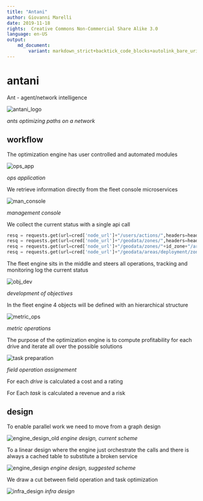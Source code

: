 ```yaml
---
title: "Antani"
author: Giovanni Marelli
date: 2019-11-18
rights:  Creative Commons Non-Commercial Share Alike 3.0
language: en-US
output: 
	md_document:
		variant: markdown_strict+backtick_code_blocks+autolink_bare_uris+markdown_github
---
```


# antani

Ant - agent/network intelligence 

![antani_logo](f_ops/antani_logo.svg "antani logo")

_ants optimizing paths on a network_

## workflow

The optimization engine has user controlled and automated modules

![ops_app](f_ops/ops_app.svg "ops_app")

_ops application_

We retrieve information directly from the fleet console microservices 

![man_console](f_ops/management_console.png "man console")

_management console_

We collect the current status with a single api call

```python
resq = requests.get(url=cred['node_url']+"/users/actions/",headers=headers)
resq = requests.get(url=cred['node_url']+"/geodata/zones/",headers=headers)
resq = requests.get(url=cred['node_url']+"/geodata/zones/"+id_zone+"/areas",headers=headers)
resq = requests.get(url=cred['node_url']+"/geodata/areas/deployment/zone",headers=headers,params={"zoneIdentifier":g['zoneIdentifier']})
```

The fleet engine sits in the middle and steers all operations, tracking and monitoring log the current status

![obj_dev](f_ops/obj_dev.svg "obj_dev")

_development of objectives_

In the fleet engine 4 objects will be defined with an hierarchical structure 

![metric_ops](f_ops/metric_ops.svg "metric_ops")

_metric operations_

The purpose of the optimization engine is to compute profitability for each drive and iterate all over the possible solutions 

![task preparation](f_ops/task_preparation.svg "task preparation")

_field operation assignement_

For each *drive* is calculated a cost and a rating

For Each *task* is calculated a revenue and a risk

<!-- To enable parallel work we need to move from a graph design -->

<!-- ![engine_design_old](f_ops/engine_design_old.svg "engine design") -->
<!-- _engine design, current scheme_ -->

<!-- To a linear design where the engine just orchestrate the calls and there is always a cached table to substitute a broken service -->

<!-- ![engine_design](f_ops/engine_design.svg "engine design") -->
<!-- _engine design, suggested scheme_ -->




## design

To enable parallel work we need to move from a graph design

![engine_design_old](f_ops/engine_design_old.svg "engine design")
_engine design, current scheme_

To a linear design where the engine just orchestrate the calls and there is always a cached table to substitute a broken service

![engine_design](f_ops/engine_design.svg "engine design")
_engine design, suggested scheme_

We draw a cut between field operation and task optimization

![infra_design](f_ops/infra_design.svg "infra design")
_infra design_

